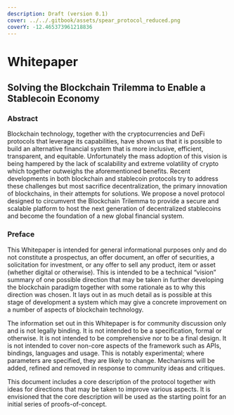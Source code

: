 ```yaml
---
description: Draft (version 0.1)
cover: ../../.gitbook/assets/spear_protocol_reduced.png
coverY: -12.465373961218836
---
```


# Whitepaper

## Solving the Blockchain Trilemma to Enable a Stablecoin Economy

### Abstract

Blockchain technology, together with the cryptocurrencies and DeFi protocols that leverage its capabilities, have shown us that it is possible to build an alternative financial system that is more inclusive, efficient, transparent, and equitable. Unfortunately the mass adoption of this vision  is being hampered by the lack of scalability and extreme volatility of crypto which together outweighs the aforementioned benefits. Recent developments in both blockchain and stablecoin protocols try to address these challenges but most sacrifice decentralization, the primary innovation of blockchains, in their attempts for solutions. We propose a novel protocol designed to circumvent the Blockchain Trilemma to provide a secure and scalable platform to host the next generation of decentralized stablecoins and become the foundation of a new global financial system.

### Preface

This Whitepaper is intended for general informational purposes only and do not constitute a prospectus, an offer document, an offer of securities, a solicitation for investment, or any offer to sell any product, item or asset (whether digital or otherwise). This is intended to be a technical “vision” summary of one possible direction that may be taken in further developing the blockchain paradigm together with some rationale as to why this direction was chosen. It lays out in as much detail as is possible at this stage of development a system which may give a concrete improvement on a number of aspects of blockchain technology.&#x20;

The information set out in this Whitepaper is for community discussion only and is not legally binding. It is not intended to be a specification, formal or otherwise. It is not intended to be comprehensive nor to be a final design. It is not intended to cover non-core aspects of the framework such as APIs, bindings, languages and usage. This is notably experimental; where parameters are specified, they are likely to change. Mechanisms will be added, refined and removed in response to community ideas and critiques.&#x20;

This document includes a core description of the protocol together with ideas for directions that may be taken to improve various aspects. It is envisioned that the core description will be used as the starting point for an initial series of proofs-of-concept.&#x20;
